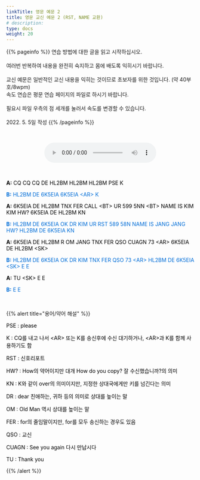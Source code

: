 ```yaml
---
linkTitle: 영문 예문 2
title: 영문 교신 예문 2 (RST, NAME 교환)
# description: 
type: docs
weight: 20
---
```


{{% pageinfo %}}
연습 방법에 대한 글을 읽고 시작하십시오.<br>
<br>
여러번 반복하여 내용을 완전히 숙지하고 몸에 배도록 익히시기 바랍니다.<br>
<br>
교신 예문은 일반적인 교신 내용을 익히는 것이므로 초보자를 위한 것입니다. (약 40부호/8wpm)<br>
속도 연습은 평문 연습 페이지의 파일로 하시기 바랍니다.<br>
<br>
필요시 파일 우측의 점 세개를 눌러서 속도를 변경할 수 있습니다.<br>
<br>
2022. 5. 5일 작성
{{% /pageinfo %}}

<p data-ke-size="size16">&nbsp;</p>
<center><audio src="https://blog.kakaocdn.net/dn/ckZEE5/btrBuz6zeZd/skeYJmglqWgRGa1t3hhJY0/tfile.mp3" controls="controls"></audio></center>

<p data-ke-size="size16">&nbsp;</p>
<p data-ke-size="size16"><span style="color: #000000;"><b>A:</b> CQ CQ CQ DE HL2BM HL2BM HL2BM PSE K</span></p>
<p data-ke-size="size16"><span style="color: #006dd7;"><b>B:</b> HL2BM DE 6K5EIA 6K5EIA &lt;AR&gt; K</span></p>
<p data-ke-size="size16"><span style="color: #000000;"><b>A:</b> 6K5EIA DE HL2BM TNX FER CALL &lt;BT&gt; UR 599 5NN &lt;BT&gt; NAME IS KIM KIM HW? 6K5EIA DE HL2BM KN</span></p>
<p data-ke-size="size16"><span style="color: #006dd7;"><b>B:</b> HL2BM DE 6K5EIA OK DR KIM UR RST 589 58N NAME IS JANG JANG HW? HL2BM DE 6K5EIA KN</span></p>
<p data-ke-size="size16"><span style="color: #000000;"><b>A:</b> 6K5EIA DE HL2BM R OM JANG TNX FER QSO CUAGN 73 &lt;AR&gt; 6K5EIA DE HL2BM &lt;SK&gt;</span></p>
<p data-ke-size="size16"><span style="color: #006dd7;"><b>B:</b> HL2BM DE 6K5EIA OK DR KIM TNX FER QSO 73 &lt;AR&gt; HL2BM DE 6K5EIA &lt;SK&gt; E E</span></p>
<p data-ke-size="size16"><span style="color: #000000;"><b>A:</b> TU &lt;SK&gt; E E</span></p>
<p data-ke-size="size16"><span style="color: #006dd7;"><b>B:</b> E E</span></p>
<p data-ke-size="size16">&nbsp;</p>

{{% alert title="용어/약어 해설" %}}
<p data-ke-size="size16">
<p data-ke-size="size16"><span style="color: #000000;">PSE : please</span></p>
<p data-ke-size="size16"><span style="color: #000000;">K : CQ를 내고 나서 &lt;AR&gt; 또는 K를 송신후에 수신 대기하거나, &lt;AR&gt;과 K를 함께 사용하기도 함</span></p>
<p data-ke-size="size16"><span style="color: #000000;">RST : 신호리포트</span></p>
<p data-ke-size="size16"><span style="color: #000000;">HW? : How의 약어이지만 대개 How do you copy? 잘 수신했습니까?의 의미</span></p>
<p data-ke-size="size16"><span style="color: #000000;">KN : K와 같이 over의 의미이지만, 지정한 상대국에게만 키를 넘긴다는 의미</span></p>
<p data-ke-size="size16"><span style="color: #000000;">DR : dear 친애하는, 귀하 등의 의미로 상대를 높이는 말</span></p>
<p data-ke-size="size16"><span style="color: #000000;">OM : Old Man 역시 상대를 높이는 말</span></p>
<p data-ke-size="size16"><span style="color: #000000;">FER : for의 줄임말이지만, for를 모두 송신하는 경우도 있음</span></p>
<p data-ke-size="size16"><span style="color: #000000;">QSO : 교신</span></p>
<p data-ke-size="size16"><span style="color: #000000;">CUAGN : See you again 다시 만납시다</span></p>
<p data-ke-size="size16"><span style="color: #000000;">TU : Thank you</span></p>
{{% /alert %}}
<p data-ke-size="size16">&nbsp;</p>
<p data-ke-size="size16">&nbsp;</p>